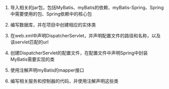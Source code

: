 1. 导入相关的jar包，包括MyBatis、myBatis的依赖、myBatis-Spring、Spring中需要使用的包、Spring依赖中的核心包

2. 编写数据库，并在项目中创建相应的实体类
3. 在web.xml中声明DispatcherServlet，并声明配置文件的路径和名称，以及该servlet匹配的url
4. 创建DispatcherServlet的配置文件，在配置文件中声明Spring中封装MyBatis需要实现的类
5. 使用注解声明myBatis的mapper接口
6. 编写相关服务和控制器的代码，并使用注解声明这些类